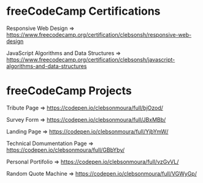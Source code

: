# freeCodeCamp Certifications

Responsive Web Design => https://www.freecodecamp.org/certification/clebsonsh/responsive-web-design

JavaScript Algorithms and Data Structures => https://www.freecodecamp.org/certification/clebsonsh/javascript-algorithms-and-data-structures

# freeCodeCamp Projects

Tribute Page => https://codepen.io/clebsonmoura/full/bjOzod/

Survey Form => https://codepen.io/clebsonmoura/full/JBxMBb/

Landing Page => https://codepen.io/clebsonmoura/full/YjbYmW/ 

Technical Domumentation Page => https://codepen.io/clebsonmoura/full/GBbYby/

Personal Portifolio => https://codepen.io/clebsonmoura/full/vzGvVL/

Random Quote Machine => https://codepen.io/clebsonmoura/full/VGWyGp/
